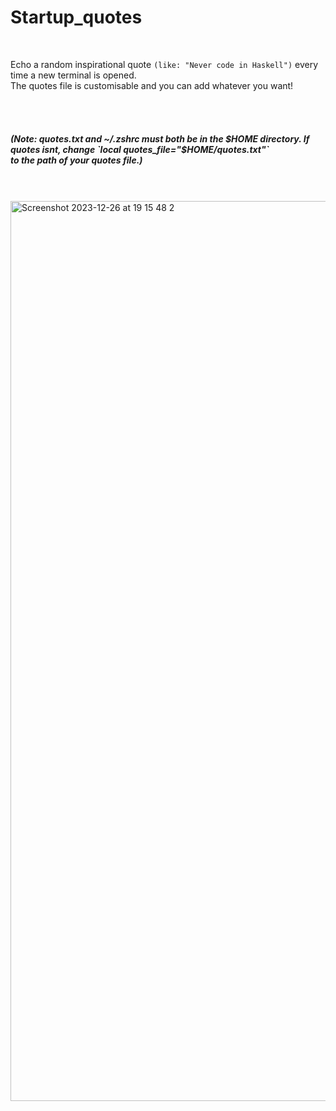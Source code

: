 # Startup_quotes

<br />

Echo a random inspirational quote `(like: "Never code in Haskell")` every time a new terminal is opened. <br />
The quotes file is customisable and you can add whatever you want!

<br />
<br />

<h5>
(Note: quotes.txt and ~/.zshrc must both be in the $HOME directory. If quotes isnt, change `local quotes_file="$HOME/quotes.txt"` <br />
to the path of your quotes file.)
</h5>

<br />
<br />



<img width="1440" alt="Screenshot 2023-12-26 at 19 15 48 2" src="https://github.com/CatX711/Startup_quotes/assets/104099162/5b41e512-7fb0-4442-b787-d67ade224c06">
